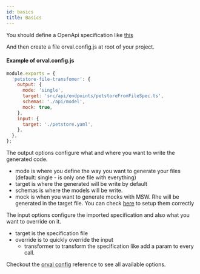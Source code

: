```yaml
---
id: basics
title: Basics
---
```


You should define a OpenApi specification like [this](https://github.com/anymaniax/orval/blob/master/samples/basic/petstore.yaml)

And then create a file orval.config.js at root of your project.

#### Example of orval.config.js

```js
module.exports = {
  'petstore-file-transfomer': {
    output: {
      mode: 'single',
      target: 'src/api/endpoints/petstoreFromFileSpec.ts',
      schemas: './api/model',
      mock: true,
    },
    input: {
      target: './petstore.yaml',
    },
  },
};
```

The output options configure what and where you want to write the generated code.

- mode is where you define the way you want to generate your files (default: single - is only one file with everything)
- target is where the generated will be write by default
- schemas is where the models will be write.
- mock is when you want to generate mocks with MSW. Rhe will be generated in the target file. You can check [here](https://mswjs.io/) to setup them correctly

The input options configure the imported specification and also what you want to override on it.

- target is the specification file
- override is to quickly override the input
  - transformer to transform the specification like add a param to every call.

Checkout the [orval config](../reference/orval-config) reference to see all available options.
